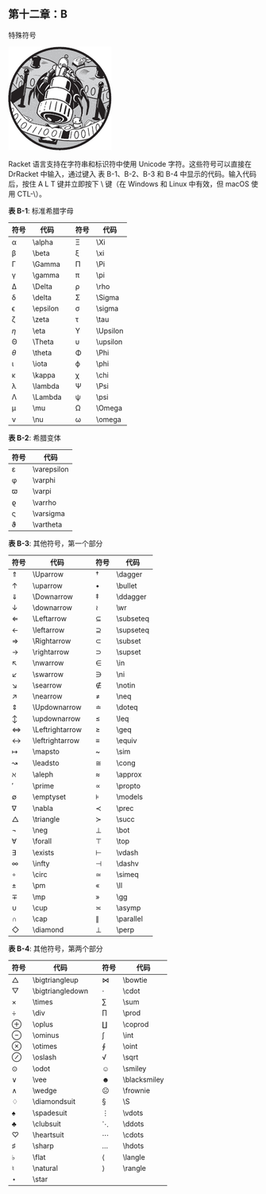 ## 第十二章：B

特殊符号

![Image](img/common01.jpg)

Racket 语言支持在字符串和标识符中使用 Unicode 字符。这些符号可以直接在 DrRacket 中输入，通过键入 表 B-1、B-2、B-3 和 B-4 中显示的代码。输入代码后，按住 A L T 键并立即按下 \ 键（在 Windows 和 Linux 中有效，但 macOS 使用 CTL-\）。

**表 B-1**: 标准希腊字母

| **符号** | **代码** |  | **符号** | **代码** |
| --- | --- | --- | --- | --- |
| α | \alpha |  | Ξ | \Xi |
| β | \beta |  | ξ | \xi |
| Γ | \Gamma |  | Π | \Pi |
| γ | \gamma |  | π | \pi |
| Δ | \Delta |  | ρ | \rho |
| δ | \delta |  | Σ | \Sigma |
| ϵ | \epsilon |  | σ | \sigma |
| ζ | \zeta |  | τ | \tau |
| *η* | \eta |  | Υ | \Upsilon |
| Θ | \Theta |  | υ | \upsilon |
| *θ* | \theta |  | Φ | \Phi |
| ι | \iota |  | ϕ | \phi |
| κ | \kappa |  | χ | \chi |
| λ | \lambda |  | Ψ | \Psi |
| Λ | \Lambda |  | ψ | \psi |
| μ | \mu |  | Ω | \Omega |
| ν | \nu |  | ω | \omega |

**表 B-2**: 希腊变体

| **符号** | **代码** |
| --- | --- |
| ε | \varepsilon |
| φ | \varphi |
| ϖ | \varpi |
| ϱ | \varrho |
| ς | \varsigma |
| ϑ | \vartheta |

**表 B-3**: 其他符号，第一个部分

| **符号** | **代码** |  | **符号** | **代码** |
| --- | --- | --- | --- | --- |
| ⇑ | \Uparrow |  | † | \dagger |
| ↑ | \uparrow |  | • | \bullet |
| ⇓ | \Downarrow |  | ‡ | \ddagger |
| ↓ | \downarrow |  | ≀ | \wr |
| ⇐ | \Leftarrow |  | ⊆ | \subseteq |
| ← | \leftarrow |  | ⊇ | \supseteq |
| ⇒ | \Rightarrow |  | ⊂ | \subset |
| → | \rightarrow |  | ⊃ | \supset |
| ↖ | \nwarrow |  | ∈ | \in |
| ↙ | \swarrow |  | ∋ | \ni |
| ↘ | \searrow |  | ∉ | \notin |
| ↗ | \nearrow |  | ≠ | \neq |
| ⇕ | \Updownarrow |  | ≐ | \doteq |
| ↕ | \updownarrow |  | ≤ | \leq |
| ⇔ | \Leftrightarrow |  | ≥ | \geq |
| ↔ | \leftrightarrow |  | ≡ | \equiv |
| ↦ | \mapsto |  | ~ | \sim |
| ↝ | \leadsto |  | ≅ | \cong |
| ℵ | \aleph |  | ≈ | \approx |
| ′ | \prime |  | ∝ | \propto |
| ∅ | \emptyset |  | ⊧ | \models |
| ∇ | \nabla |  | ≺ | \prec |
| △ | \triangle |  | ≻ | \succ |
| ¬ | \neg |  | ⊥ | \bot |
| ∀ | \forall |  | ⊤ | \top |
| ∃ | \exists |  | ⊢ | \vdash |
| ∞ | \infty |  | ⊣ | \dashv |
| ∘ | \circ |  | ≃ | \simeq |
| ± | \pm |  | « | \ll |
| ∓ | \mp |  | » | \gg |
| ∪ | \cup |  | ≍ | \asymp |
| ∩ | \cap |  | ∥ | \parallel |
| ◇ | \diamond |  | ⊥ | \perp |

**表 B-4**: 其他符号，第两个部分

| 符号 | 代码 |  | 符号 | 代码 |
| --- | --- | --- | --- | --- |
| △ | \bigtriangleup |  | ⋈ | \bowtie |
| ▽ | \bigtriangledown |  | ⋅ | \cdot |
| × | \times |  | ∑ | \sum |
| ÷ | \div |  | ∏ | \prod |
| ⊕ | \oplus |  | ∐ | \coprod |
| ⊖ | \ominus |  | ∫ | \int |
| ⊗ | \otimes |  | ∮ | \oint |
| ⊘ | \oslash |  | √ | \sqrt |
| ⊙ | \odot |  | ☺ | \smiley |
| ∨ | \vee |  | ☻ | \blacksmiley |
| ∧ | \wedge |  | ☹ | \frownie |
| ♢ | \diamondsuit |  | § | \S |
| ♠ | \spadesuit |  | ⋮ | \vdots |
| ♣ | \clubsuit |  | ⋱ | \ddots |
| ♡ | \heartsuit |  | ⋯ | \cdots |
| ♯ | \sharp |  | … | \hdots |
| ♭ | \flat |  | ⟨ | \langle |
| ♮ | \natural |  | ⟩ | \rangle |
| ⋆ | \star |  |  |  |
